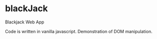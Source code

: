 # blackJack
Blackjack Web App

Code is written in vanilla javascript. Demonstration of DOM manipulation.

